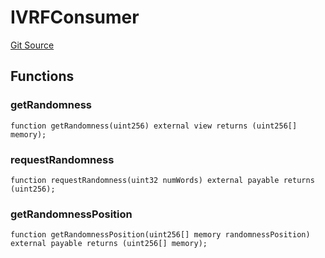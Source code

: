 # IVRFConsumer
[Git Source](https://github.com//Team3dVidyaGames/InventoryContractV3_erc1155/blob/89b178e6ffa791443426be90fc6b186536acbc57/src/contracts/interfaces/IVRFConsumer.sol)


## Functions
### getRandomness


```solidity
function getRandomness(uint256) external view returns (uint256[] memory);
```

### requestRandomness


```solidity
function requestRandomness(uint32 numWords) external payable returns (uint256);
```

### getRandomnessPosition


```solidity
function getRandomnessPosition(uint256[] memory randomnessPosition) external payable returns (uint256[] memory);
```

